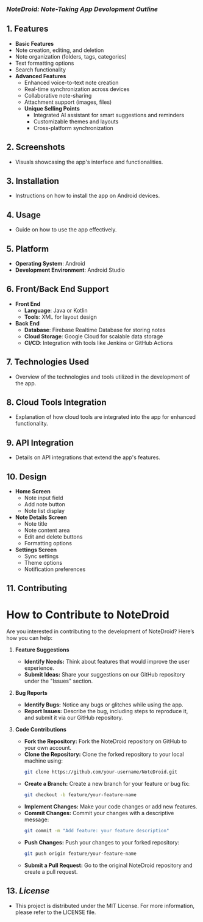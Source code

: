 ### ***NoteDroid: Note-Taking App Devolopment Outline***
## 1. Features
- **Basic Features**
- Note creation, editing, and deletion
- Note organization (folders, tags, categories)
- Text formatting options
- Search functionality
- **Advanced Features**
     - Enhanced voice-to-text note creation
     - Real-time synchronization across devices
     - Collaborative note-sharing
     - Attachment support (images, files)
   - **Unique Selling Points**
     - Integrated AI assistant for smart suggestions and reminders
     - Customizable themes and layouts
     - Cross-platform synchronization

## 2. Screenshots
   - Visuals showcasing the app's interface and functionalities.

## 3. Installation
   - Instructions on how to install the app on Android devices.

## 4. Usage
   - Guide on how to use the app effectively.

## 5. Platform
   - **Operating System**: Android
   - **Development Environment**: Android Studio

## 6. Front/Back End Support
   - **Front End**
     - **Language**: Java or Kotlin
     - **Tools**: XML for layout design
   - **Back End**
     - **Database**: Firebase Realtime Database for storing notes
     - **Cloud Storage**: Google Cloud for scalable data storage
     - **CI/CD**: Integration with tools like Jenkins or GitHub Actions

## 7. Technologies Used
   - Overview of the technologies and tools utilized in the development of the app.

## 8. Cloud Tools Integration
   - Explanation of how cloud tools are integrated into the app for enhanced functionality.

## 9. API Integration
   - Details on API integrations that extend the app's features.

## 10. Design
- **Home Screen**
  - Note input field
  - Add note button
  - Note list display
- **Note Details Screen**
  - Note title
  - Note content area
  - Edit and delete buttons
  - Formatting options
- **Settings Screen**
  - Sync settings
  - Theme options
  - Notification preferences

## 11. Contributing
  # How to Contribute to NoteDroid
  Are you interested in contributing to the development of NoteDroid? Here’s how you can help:

1. **Feature Suggestions**
   - **Identify Needs:** Think about features that would improve the user experience.
   - **Submit Ideas:** Share your suggestions on our GitHub repository under the "Issues" section.

2. **Bug Reports**
   - **Identify Bugs:** Notice any bugs or glitches while using the app.
   - **Report Issues:** Describe the bug, including steps to reproduce it, and submit it via our GitHub repository.

3. **Code Contributions**
   - **Fork the Repository:** Fork the NoteDroid repository on GitHub to your own account.
   - **Clone the Repository:** Clone the forked repository to your local machine using:
     ```bash
     git clone https://github.com/your-username/NoteDroid.git
     ```
   - **Create a Branch:** Create a new branch for your feature or bug fix:
     ```bash
     git checkout -b feature/your-feature-name
     ```
   - **Implement Changes:** Make your code changes or add new features.
   - **Commit Changes:** Commit your changes with a descriptive message:
     ```bash
     git commit -m "Add feature: your feature description"
     ```
   - **Push Changes:** Push your changes to your forked repository:
     ```bash
     git push origin feature/your-feature-name
     ```
   - **Submit a Pull Request:** Go to the original NoteDroid repository and create a pull request.
     

## 13. ***License***
  - This project is distributed under the MIT License. For more information, please refer to the LICENSE file.

